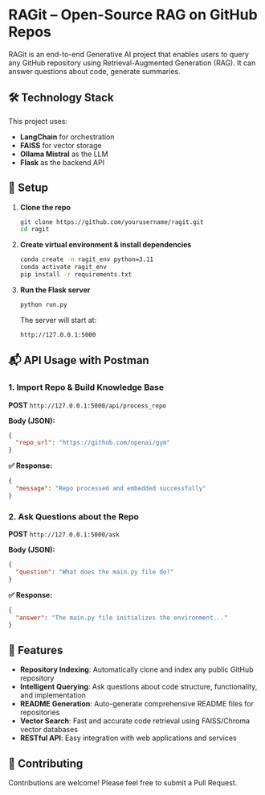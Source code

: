 # RAGit – Open-Source RAG on GitHub Repos

RAGit is an end-to-end Generative AI project that enables users to query any GitHub repository using Retrieval-Augmented Generation (RAG). It can answer questions about code, generate summaries.

## 🛠️ Technology Stack

This project uses:
* **LangChain** for orchestration
* **FAISS** for vector storage
* **Ollama Mistral** as the LLM
* **Flask** as the backend API

## 🚀 Setup

1. **Clone the repo**
   ```bash
   git clone https://github.com/yourusername/ragit.git
   cd ragit
   ```

2. **Create virtual environment & install dependencies**
   ```bash
   conda create -n ragit_env python=3.11
   conda activate ragit_env
   pip install -r requirements.txt
   ```

3. **Run the Flask server**
   ```bash
   python run.py
   ```

   The server will start at:
   ```
   http://127.0.0.1:5000
   ```

## 📬 API Usage with Postman

### 1. Import Repo & Build Knowledge Base

**POST** `http://127.0.0.1:5000/api/process_repo`

**Body (JSON):**
```json
{
  "repo_url": "https://github.com/openai/gym"
}
```

**✅ Response:**
```json
{
  "message": "Repo processed and embedded successfully"
}
```

### 2. Ask Questions about the Repo

**POST** `http://127.0.0.1:5000/ask`

**Body (JSON):**
```json
{
  "question": "What does the main.py file do?"
}
```

**✅ Response:**
```json
{
  "answer": "The main.py file initializes the environment..."
}
```
## 🚀 Features

- **Repository Indexing**: Automatically clone and index any public GitHub repository
- **Intelligent Querying**: Ask questions about code structure, functionality, and implementation
- **README Generation**: Auto-generate comprehensive README files for repositories
- **Vector Search**: Fast and accurate code retrieval using FAISS/Chroma vector databases
- **RESTful API**: Easy integration with web applications and services

## 🤝 Contributing

Contributions are welcome! Please feel free to submit a Pull Request.
